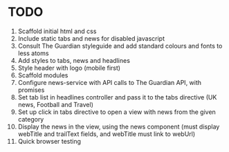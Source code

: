 # TODO

1. Scaffold initial html and css
2. Include static tabs and news for disabled javascript
3. Consult The Guardian styleguide and add standard colours and fonts
to less atoms
4. Add styles to tabs, news and headlines
5. Style header with logo (mobile first)
6. Scaffold modules
8. Configure news-service with API calls to The Guardian API, with promises
9. Set tab list in headlines controller and pass it to the tabs directive
(UK news, Football and Travel)
10. Set up click in tabs directive to open a view with news from the given
category
11. Display the news in the view, using the news component (must display webTitle and
trailText fields, and webTitle must link to webUrl)
100. Quick browser testing
